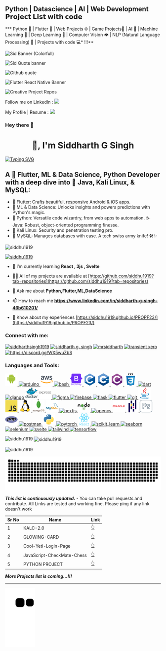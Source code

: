 ## Python | Datascience | 𝗔I | Web Development 𝗣𝗿𝗼𝗷𝗲𝗰𝘁 𝗟𝗶𝘀𝘁 𝘄𝗶𝘁𝗵 𝗰𝗼𝗱𝗲

*** Python 🐍 | Flutter 📱 | Web Projects 🌐 | Game Projects🌈 | AI 🧠 | Machine Learning 🤖 | Deep Learning 🧬 | Computer Vision 👁️ | NLP (Natural Language Processing) 📝 | Projects with code 💻* !!!**

![Sid Banner (Colorfull)](https://github.com/siddhu1919/siddhu1919/assets/85176765/de6d0fcf-d291-43d8-b8bd-0e1f0b9fcbfe)

![Sid Quote banner](https://github.com/siddhu1919/siddhu1919/assets/85176765/7930156f-b583-40cc-b6d5-da3a1b233b9d)

![Github quote](https://github.com/siddhu1919/siddhu1919/assets/85176765/ddb57df7-8d0c-454e-82f4-be1ffdcd1cb5)

![Flutter React Native Banner](https://github.com/siddhu1919/siddhu1919/assets/85176765/58669938-63e1-4cb7-b55e-a79b53808aad)

![Creative Project Repos](https://github.com/siddhu1919/siddhu1919/assets/85176765/8dbf2606-cb32-4949-a355-b6f6b5d18d66)

Follow me on LinkedIn : [![](https://img.shields.io/badge/LinkedIn-0077B5?style=for-the-badge&logo=linkedin&logoColor=white)](https://www.linkedin.com/in/siddharth-g-singh-46b610201)

My Profile | Resume : [![](https://img.shields.io/badge/website-000000?style=for-the-badge&logo=About.me&logoColor=white)](https://siddhu1919.github.io/PROPF23/)

### Hey there :wave:
<h1 align="center">👋, I'm Siddharth G Singh</h1>

[![Typing SVG](https://readme-typing-svg.herokuapp.com?color=%2336BCF7&lines=Python🐍+Flutter📱+ML🤖+DataScience🧬+GameDeveloper🦄)](https://git.io/typing-svg)

## A 🚀 Flutter, ML & Data Science, Python Developer with a deep dive into 🌟 Java, Kali Linux, & MySQL: 

- 📱 Flutter: Crafts beautiful, responsive Android & iOS apps. 
- 🧠 ML & Data Science: Unlocks insights and powers predictions with Python's magic. 
- 🐍 Python: Versatile code wizardry, from web apps to automation. ☕ Java: Robust, object-oriented programming finesse. 
- 🐧 Kali Linux: Security and penetration testing pro. 
- 💾 MySQL: Manages databases with ease. A tech swiss army knife! 🛠️✨

<p align="left"> <img src="https://komarev.com/ghpvc/?username=siddhu1919&label=Profile%20views&color=0e75b6&style=flat" alt="siddhu1919" /> </p>

<p align="left"> <a href="https://github.com/ryo-ma/github-profile-trophy"><img src="https://github-profile-trophy.vercel.app/?username=siddhu1919" alt="siddhu1919" /></a> </p>

- 🌱 I’m currently learning **React , 3js , Svelte**

- 👨‍💻 All of my projects are available at [https://github.com/siddhu1919?tab=repositories](https://github.com/siddhu1919?tab=repositories)

- 💬 Ask me about **Python,Flutter,ML,DataScience**

- 📫 How to reach me **https://www.linkedin.com/in/siddharth-g-singh-46b610201/**

- 📄 Know about my experiences [https://siddhu1919.github.io/PROPF23/](https://siddhu1919.github.io/PROPF23/)

<h3 align="left">Connect with me:</h3>
<p align="left">
<a href="https://dev.to/siddharthsingh1919" target="blank"><img align="center" src="https://raw.githubusercontent.com/rahuldkjain/github-profile-readme-generator/master/src/images/icons/Social/devto.svg" alt="siddharthsingh1919" height="30" width="40" /></a>
<a href="https://www.linkedin.com/in/siddharth-g-singh-46b610201/" target="blank"><img align="center" src="https://raw.githubusercontent.com/rahuldkjain/github-profile-readme-generator/master/src/images/icons/Social/linked-in-alt.svg" alt="siddharth g. singh" height="30" width="40" /></a>
<a href="https://www.behance.net/mrsiddharth" target="blank"><img align="center" src="https://raw.githubusercontent.com/rahuldkjain/github-profile-readme-generator/master/src/images/icons/Social/behance.svg" alt="mrsiddharth" height="30" width="40" /></a>
<a href="https://www.youtube.com/@TransientXero" target="blank"><img align="center" src="https://raw.githubusercontent.com/rahuldkjain/github-profile-readme-generator/master/src/images/icons/Social/youtube.svg" alt="transient xero" height="30" width="40" /></a>
<a href="https://discord.gg/WX5wuZbS" target="blank"><img align="center" src="https://raw.githubusercontent.com/rahuldkjain/github-profile-readme-generator/master/src/images/icons/Social/discord.svg" alt="https://discord.gg/WX5wuZbS" height="30" width="40" /></a>
</p>

<h3 align="left">Languages and Tools:</h3>
<p align="left"> <a href="https://developer.android.com" target="_blank" rel="noreferrer"> <img src="https://raw.githubusercontent.com/devicons/devicon/master/icons/android/android-original-wordmark.svg" alt="android" width="40" height="40"/> </a> <a href="https://www.arduino.cc/" target="_blank" rel="noreferrer"> <img src="https://cdn.worldvectorlogo.com/logos/arduino-1.svg" alt="arduino" width="40" height="40"/> </a> <a href="https://aws.amazon.com" target="_blank" rel="noreferrer"> <img src="https://raw.githubusercontent.com/devicons/devicon/master/icons/amazonwebservices/amazonwebservices-original-wordmark.svg" alt="aws" width="40" height="40"/> </a> <a href="https://www.gnu.org/software/bash/" target="_blank" rel="noreferrer"> <img src="https://www.vectorlogo.zone/logos/gnu_bash/gnu_bash-icon.svg" alt="bash" width="40" height="40"/> </a> <a href="https://getbootstrap.com" target="_blank" rel="noreferrer"> <img src="https://raw.githubusercontent.com/devicons/devicon/master/icons/bootstrap/bootstrap-plain-wordmark.svg" alt="bootstrap" width="40" height="40"/> </a> <a href="https://www.cprogramming.com/" target="_blank" rel="noreferrer"> <img src="https://raw.githubusercontent.com/devicons/devicon/master/icons/c/c-original.svg" alt="c" width="40" height="40"/> </a> <a href="https://www.w3schools.com/cpp/" target="_blank" rel="noreferrer"> <img src="https://raw.githubusercontent.com/devicons/devicon/master/icons/cplusplus/cplusplus-original.svg" alt="cplusplus" width="40" height="40"/> </a> <a href="https://www.w3schools.com/cs/" target="_blank" rel="noreferrer"> <img src="https://raw.githubusercontent.com/devicons/devicon/master/icons/csharp/csharp-original.svg" alt="csharp" width="40" height="40"/> </a> <a href="https://www.w3schools.com/css/" target="_blank" rel="noreferrer"> <img src="https://raw.githubusercontent.com/devicons/devicon/master/icons/css3/css3-original-wordmark.svg" alt="css3" width="40" height="40"/> </a> <a href="https://dart.dev" target="_blank" rel="noreferrer"> <img src="https://www.vectorlogo.zone/logos/dartlang/dartlang-icon.svg" alt="dart" width="40" height="40"/> </a> <a href="https://www.djangoproject.com/" target="_blank" rel="noreferrer"> <img src="https://cdn.worldvectorlogo.com/logos/django.svg" alt="django" width="40" height="40"/> </a> <a href="https://www.docker.com/" target="_blank" rel="noreferrer"> <img src="https://raw.githubusercontent.com/devicons/devicon/master/icons/docker/docker-original-wordmark.svg" alt="docker" width="40" height="40"/> </a> <a href="https://expressjs.com" target="_blank" rel="noreferrer"> <img src="https://raw.githubusercontent.com/devicons/devicon/master/icons/express/express-original-wordmark.svg" alt="express" width="40" height="40"/> </a> <a href="https://www.figma.com/" target="_blank" rel="noreferrer"> <img src="https://www.vectorlogo.zone/logos/figma/figma-icon.svg" alt="figma" width="40" height="40"/> </a> <a href="https://firebase.google.com/" target="_blank" rel="noreferrer"> <img src="https://www.vectorlogo.zone/logos/firebase/firebase-icon.svg" alt="firebase" width="40" height="40"/> </a> <a href="https://flask.palletsprojects.com/" target="_blank" rel="noreferrer"> <img src="https://www.vectorlogo.zone/logos/pocoo_flask/pocoo_flask-icon.svg" alt="flask" width="40" height="40"/> </a> <a href="https://flutter.dev" target="_blank" rel="noreferrer"> <img src="https://www.vectorlogo.zone/logos/flutterio/flutterio-icon.svg" alt="flutter" width="40" height="40"/> </a> <a href="https://git-scm.com/" target="_blank" rel="noreferrer"> <img src="https://www.vectorlogo.zone/logos/git-scm/git-scm-icon.svg" alt="git" width="40" height="40"/> </a> <a href="https://www.java.com" target="_blank" rel="noreferrer"> <img src="https://raw.githubusercontent.com/devicons/devicon/master/icons/java/java-original.svg" alt="java" width="40" height="40"/> </a> <a href="https://developer.mozilla.org/en-US/docs/Web/JavaScript" target="_blank" rel="noreferrer"> <img src="https://raw.githubusercontent.com/devicons/devicon/master/icons/javascript/javascript-original.svg" alt="javascript" width="40" height="40"/> </a> <a href="https://www.linux.org/" target="_blank" rel="noreferrer"> <img src="https://raw.githubusercontent.com/devicons/devicon/master/icons/linux/linux-original.svg" alt="linux" width="40" height="40"/> </a> <a href="https://www.mongodb.com/" target="_blank" rel="noreferrer"> <img src="https://raw.githubusercontent.com/devicons/devicon/master/icons/mongodb/mongodb-original-wordmark.svg" alt="mongodb" width="40" height="40"/> </a> <a href="https://www.mysql.com/" target="_blank" rel="noreferrer"> <img src="https://raw.githubusercontent.com/devicons/devicon/master/icons/mysql/mysql-original-wordmark.svg" alt="mysql" width="40" height="40"/> </a> <a href="https://nextjs.org/" target="_blank" rel="noreferrer"> <img src="https://cdn.worldvectorlogo.com/logos/nextjs-2.svg" alt="nextjs" width="40" height="40"/> </a> <a href="https://nodejs.org" target="_blank" rel="noreferrer"> <img src="https://raw.githubusercontent.com/devicons/devicon/master/icons/nodejs/nodejs-original-wordmark.svg" alt="nodejs" width="40" height="40"/> </a> <a href="https://opencv.org/" target="_blank" rel="noreferrer"> <img src="https://www.vectorlogo.zone/logos/opencv/opencv-icon.svg" alt="opencv" width="40" height="40"/> </a> <a href="https://www.oracle.com/" target="_blank" rel="noreferrer"> <img src="https://raw.githubusercontent.com/devicons/devicon/master/icons/oracle/oracle-original.svg" alt="oracle" width="40" height="40"/> </a> <a href="https://pandas.pydata.org/" target="_blank" rel="noreferrer"> <img src="https://raw.githubusercontent.com/devicons/devicon/2ae2a900d2f041da66e950e4d48052658d850630/icons/pandas/pandas-original.svg" alt="pandas" width="40" height="40"/> </a> <a href="https://www.photoshop.com/en" target="_blank" rel="noreferrer"> <img src="https://raw.githubusercontent.com/devicons/devicon/master/icons/photoshop/photoshop-line.svg" alt="photoshop" width="40" height="40"/> </a> <a href="https://www.php.net" target="_blank" rel="noreferrer"> <img src="https://raw.githubusercontent.com/devicons/devicon/master/icons/php/php-original.svg" alt="php" width="40" height="40"/> </a> <a href="https://postman.com" target="_blank" rel="noreferrer"> <img src="https://www.vectorlogo.zone/logos/getpostman/getpostman-icon.svg" alt="postman" width="40" height="40"/> </a> <a href="https://www.python.org" target="_blank" rel="noreferrer"> <img src="https://raw.githubusercontent.com/devicons/devicon/master/icons/python/python-original.svg" alt="python" width="40" height="40"/> </a> <a href="https://pytorch.org/" target="_blank" rel="noreferrer"> <img src="https://www.vectorlogo.zone/logos/pytorch/pytorch-icon.svg" alt="pytorch" width="40" height="40"/> </a> <a href="https://reactjs.org/" target="_blank" rel="noreferrer"> <img src="https://raw.githubusercontent.com/devicons/devicon/master/icons/react/react-original-wordmark.svg" alt="react" width="40" height="40"/> </a> <a href="https://scikit-learn.org/" target="_blank" rel="noreferrer"> <img src="https://upload.wikimedia.org/wikipedia/commons/0/05/Scikit_learn_logo_small.svg" alt="scikit_learn" width="40" height="40"/> </a> <a href="https://seaborn.pydata.org/" target="_blank" rel="noreferrer"> <img src="https://seaborn.pydata.org/_images/logo-mark-lightbg.svg" alt="seaborn" width="40" height="40"/> </a> <a href="https://www.selenium.dev" target="_blank" rel="noreferrer"> <img src="https://raw.githubusercontent.com/detain/svg-logos/780f25886640cef088af994181646db2f6b1a3f8/svg/selenium-logo.svg" alt="selenium" width="40" height="40"/> </a> <a href="https://svelte.dev" target="_blank" rel="noreferrer"> <img src="https://upload.wikimedia.org/wikipedia/commons/1/1b/Svelte_Logo.svg" alt="svelte" width="40" height="40"/> </a> <a href="https://tailwindcss.com/" target="_blank" rel="noreferrer"> <img src="https://www.vectorlogo.zone/logos/tailwindcss/tailwindcss-icon.svg" alt="tailwind" width="40" height="40"/> </a> <a href="https://www.tensorflow.org" target="_blank" rel="noreferrer"> <img src="https://www.vectorlogo.zone/logos/tensorflow/tensorflow-icon.svg" alt="tensorflow" width="40" height="40"/> </a> </p>

<p><img align="left" src="https://github-readme-stats.vercel.app/api/top-langs?username=siddhu1919&show_icons=true&locale=en&layout=compact" alt="siddhu1919" /></p>

<p>&nbsp;<img align="center" src="https://github-readme-stats.vercel.app/api?username=siddhu1919&show_icons=true&locale=en" alt="siddhu1919" /></p>

<p><img align="center" src="https://github-readme-streak-stats.herokuapp.com/?user=siddhu1919&" alt="siddhu1919" /></p>








<img alt="snake eating my contributions" src="https://raw.githubusercontent.com/salesp07/salesp07/output/github-contribution-grid-snake.svg" />





***This list is continuously updated.*** - You can take pull requests and contribute. All Links are tested and working fine. Please ping if any link doesn't work

| Sr No | Name                                                         | Link                                                         |
| ----- | ------------------------------------------------------------ | ------------------------------------------------------------ |
| 1     | KALC-2.0                            | [👆](https://siddhu1919.github.io/KALC-2.0/) |
| 2     | GLOWING-CARD                        | [👆](https://siddhu1919.github.io/GLOWING-CARD/) |
| 3     | Cool-Yeti-Login-Page                | [👆](https://siddhu1919.github.io/Cool-Yeti-Login-Page/)        |
| 4     | JavaScript-CheckMate-Chess          | [👆](https://siddhu1919.github.io/JavaScript-CheckMate-Chess-/) |
| 5     | PYTHON PROJECT                      | [👆](https://siddhu1919.github.io/PYTHON-PROJECTS/) |

***More Projects list is coming...!!!***

---


![snake gif](https://github.com/siddhu1919/siddhu1919/blob/output/github-contribution-grid-snake.svg)

